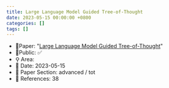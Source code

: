 ```yaml
---
title: Large Language Model Guided Tree-of-Thought
date: 2023-05-15 00:00:00 +0800
categories: []
tags: []
---
```


- 📙Paper: "[Large Language Model Guided Tree-of-Thought](https://www.semanticscholar.org/paper/Large-Language-Model-Guided-Tree-of-Thought-Long/bda605928d6ebe4db906e69ab5d343df75918727)"
- 🔑Public: ✅
- ⚲ Area: 
- 📅 Date: 2023-05-15
- 🔎 Paper Section: advanced / tot
- 📝 References: 38
